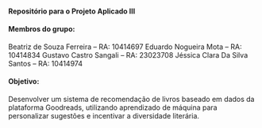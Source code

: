 #### Repositório para o Projeto Aplicado III

#### Membros do grupo: 
Beatriz de Souza Ferreira – RA: 10414697
Eduardo Nogueira Mota – RA: 10414834
Gustavo Castro Sangali – RA: 23023708
Jéssica Clara Da Silva Santos – RA: 10414974

#### Objetivo:

Desenvolver um sistema de recomendação de livros baseado em dados da plataforma
Goodreads, utilizando aprendizado de máquina para personalizar sugestões e incentivar a
diversidade literária.
